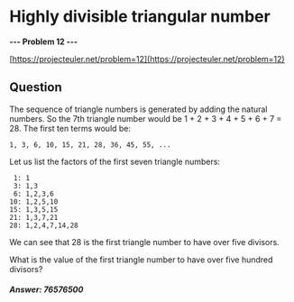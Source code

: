 # Highly divisible triangular number

**--- Problem 12 ---**

[https://projecteuler.net/problem=12](https://projecteuler.net/problem=12)

## Question
The sequence of triangle numbers is generated by adding the natural numbers. So the 7th triangle number would be 1 + 2 + 3 + 4 + 5 + 6 + 7 = 28. The first ten terms would be:
```
1, 3, 6, 10, 15, 21, 28, 36, 45, 55, ...
```
Let us list the factors of the first seven triangle numbers:
```
 1: 1
 3: 1,3
 6: 1,2,3,6
10: 1,2,5,10
15: 1,3,5,15
21: 1,3,7,21
28: 1,2,4,7,14,28
```
We can see that 28 is the first triangle number to have over five divisors.

What is the value of the first triangle number to have over five hundred divisors?

##### Answer: 76576500